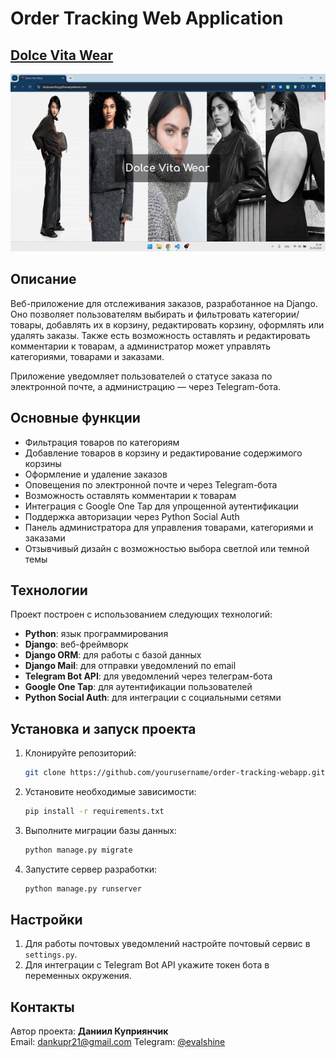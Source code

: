 # Order Tracking Web Application
## [Dolce Vita Wear](https://shutsuensha.pythonanywhere.com/)

![Обзор сайта](./overview.gif)

## Описание
Веб-приложение для отслеживания заказов, разработанное на Django. Оно позволяет пользователям выбирать и фильтровать категории/товары, добавлять их в корзину, редактировать корзину, оформлять или удалять заказы. Также есть возможность оставлять и редактировать комментарии к товарам, а администратор может управлять категориями, товарами и заказами.

Приложение уведомляет пользователей о статусе заказа по электронной почте, а администрацию — через Telegram-бота.

## Основные функции
- Фильтрация товаров по категориям
- Добавление товаров в корзину и редактирование содержимого корзины
- Оформление и удаление заказов
- Оповещения по электронной почте и через Telegram-бота
- Возможность оставлять комментарии к товарам
- Интеграция с Google One Tap для упрощенной аутентификации
- Поддержка авторизации через Python Social Auth
- Панель администратора для управления товарами, категориями и заказами
- Отзывчивый дизайн с возможностью выбора светлой или темной темы

## Технологии
Проект построен с использованием следующих технологий:
- **Python**: язык программирования
- **Django**: веб-фреймворк
- **Django ORM**: для работы с базой данных
- **Django Mail**: для отправки уведомлений по email
- **Telegram Bot API**: для уведомлений через телеграм-бота
- **Google One Tap**: для аутентификации пользователей
- **Python Social Auth**: для интеграции с социальными сетями

## Установка и запуск проекта

1. Клонируйте репозиторий:
    ```bash
    git clone https://github.com/yourusername/order-tracking-webapp.git
    ```
   
2. Установите необходимые зависимости:
    ```bash
    pip install -r requirements.txt
    ```

3. Выполните миграции базы данных:
    ```bash
    python manage.py migrate
    ```

4. Запустите сервер разработки:
    ```bash
    python manage.py runserver
    ```

## Настройки

1. Для работы почтовых уведомлений настройте почтовый сервис в `settings.py`.
2. Для интеграции с Telegram Bot API укажите токен бота в переменных окружения.

## Контакты
Автор проекта: **Даниил Куприянчик**  
Email: dankupr21@gmail.com
Telegram: [@evalshine](https://t.me/evalshine)

